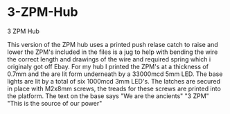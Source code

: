 # 3-ZPM-Hub
3 ZPM Hub

This version of the ZPM hub uses a printed push relase catch to raise and lower the ZPM's
included in the files is a jug to help with bending the wire the correct length and drawings of the wire and required spring which i originaly got off Ebay.
For my hub I printed the ZPM's at a thickness of 0.7mm and the are lit form underneath by a 33000mcd 5mm LED.
The base lights are lit by a total of six 1000mcd 3mm LED's.
The latches are secured in place with M2x8mm screws, the treads for these screws are printed into the platform.
The text on the base says "We are the ancients" "3 ZPM" "This is the source of our power"
